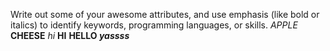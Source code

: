 Write out some of your awesome attributes, and use emphasis (like bold or italics) to identify keywords, programming languages, or skills. 
*APPLE*
**CHEESE**
_hi_
__HI__
__HELLO *yassss*__
